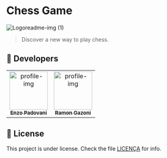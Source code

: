 # Chess Game

![Logoreadme-img (1)](https://user-images.githubusercontent.com/59878444/145036274-4886f839-08a3-4831-af46-5b44c0bbf2cf.png)


> Discover a new way to play chess.

## 🤝 Developers
<table>
  <tr>
    <td align="center">
      <a href="#">
        <img src="https://avatars.githubusercontent.com/u/59878444?v=4" width="100px;" alt="profile-img"/><br>
        <sub>
          <b>Enzo Padovani</b>
        </sub>
      </a>
    </td>
    <td align="center">
      <a href="#">
        <img src="https://avatars.githubusercontent.com/u/62015303?v=4" width="100px;" alt="profile-img"/><br>
        <sub>
          <b>Ramon Gazoni</b>
        </sub>
      </a>
    </td>
  </tr>
</table>

## 📝 License

This project is under license. Check the file [LICENÇA](LICENSE.md) for info.
